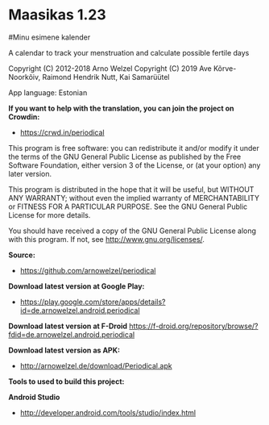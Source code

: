 #  **Maasikas 1.23**
#Minu esimene kalender

A calendar to track your menstruation and calculate possible fertile days

Copyright (C) 2012-2018 Arno Welzel
Copyright (C) 2019 Ave Kõrve-Noorkõiv, Raimond Hendrik Nutt, Kai Samarüütel

App language:
Estonian

**If you want to help with the translation, you can join the project on Crowdin:**

 - https://crwd.in/periodical

This program is free software: you can redistribute it and/or modify
it under the terms of the GNU General Public License as published by
the Free Software Foundation, either version 3 of the License, or
(at your option) any later version.

This program is distributed in the hope that it will be useful,
but WITHOUT ANY WARRANTY; without even the implied warranty of
MERCHANTABILITY or FITNESS FOR A PARTICULAR PURPOSE.  See the
GNU General Public License for more details.

You should have received a copy of the GNU General Public License
along with this program.  If not, see <http://www.gnu.org/licenses/>.


**Source:**
 - https://github.com/arnowelzel/periodical

**Download latest version at Google Play:**
 - https://play.google.com/store/apps/details?id=de.arnowelzel.android.periodical

**Download latest version at F-Droid**
https://f-droid.org/repository/browse/?fdid=de.arnowelzel.android.periodical

**Download latest version as APK:**
 - http://arnowelzel.de/download/Periodical.apk

**Tools to used to build this project:**

**Android Studio**  
 - http://developer.android.com/tools/studio/index.html
